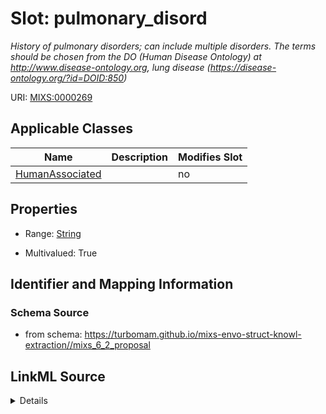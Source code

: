 # Slot: pulmonary_disord


_History of pulmonary disorders; can include multiple disorders. The terms should be chosen from the DO (Human Disease Ontology) at http://www.disease-ontology.org, lung disease (https://disease-ontology.org/?id=DOID:850)_



URI: [MIXS:0000269](https://w3id.org/mixs/0000269)



<!-- no inheritance hierarchy -->




## Applicable Classes

| Name | Description | Modifies Slot |
| --- | --- | --- |
[HumanAssociated](HumanAssociated.md) |  |  no  |







## Properties

* Range: [String](String.md)

* Multivalued: True





## Identifier and Mapping Information







### Schema Source


* from schema: https://turbomam.github.io/mixs-envo-struct-knowl-extraction//mixs_6_2_proposal




## LinkML Source

<details>
```yaml
name: pulmonary_disord
description: History of pulmonary disorders; can include multiple disorders. The terms
  should be chosen from the DO (Human Disease Ontology) at http://www.disease-ontology.org,
  lung disease (https://disease-ontology.org/?id=DOID:850)
title: lung/pulmonary disorder
notes:
- disorder
from_schema: https://turbomam.github.io/mixs-envo-struct-knowl-extraction//mixs_6_2_proposal
rank: 1000
slot_uri: MIXS:0000269
multivalued: true
alias: pulmonary_disord
domain_of:
- HumanAssociated
range: string
required: false
recommended: false

```
</details>